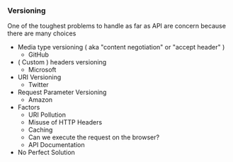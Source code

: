 ### Versioning
One of the toughest problems to handle as far as API are concern because there are many choices

- Media type versioning ( aka "content negotiation" or "accept header" )
  - GitHub
- ( Custom ) headers versioning
  - Microsoft
- URI Versioning
  - Twitter
- Request Parameter Versioning
  - Amazon
- Factors
  - URI Pollution
  - Misuse of HTTP Headers
  - Caching
  - Can we execute the request on the browser?
  - API Documentation
- No Perfect Solution 
